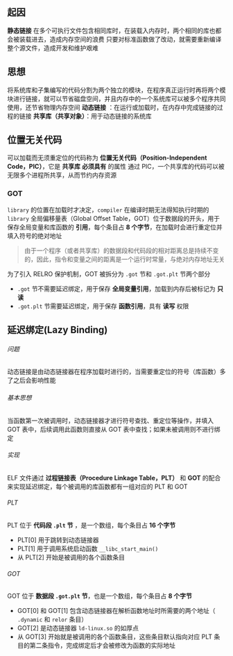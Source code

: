 ## 起因
**静态链接** 在多个可执行文件包含相同库时，在装载入内存时，两个相同的库也都会被装载进去，造成内存空间的浪费
只要对标准函数做了改动，就需要重新编译整个源文件，造成开发和维护艰难
## 思想
将系统库和子集编写的代码分割为两个独立的模块，在程序真正运行时再将两个模块进行链接，就可以节省磁盘空间，并且内存中的一个系统库可以被多个程序共同使用，还节省物理内存空间
**动态链接** ：在运行或加载时，在内存中完成链接的过程的链接
**共享库（共享对象）**：用于动态链接的系统库
## 位置无关代码
可以加载而无须重定位的代码称为 **位置无关代码（Position-Independent Code，PIC）**，它是 **共享库** **必须具有** 的属性
通过 PIC，一个共享库的代码可以被无限多个进程所共享，从而节约内存资源

### GOT
`library` 的位置在加载时才决定，`compiler` 在编译时期无法得知执行时期的 `library`
全局偏移量表（Global Offset Table，GOT）位于数据段的开头，用于保存全局变量和库函数的 **引用**，每个条目占 **8 个字节**，在加载时会进行重定位并填入符号的绝对地址

>由于一个程序（或者共享库）的数据段和代码段的相对距离总是持续不变的，因此，指令和变量之间的距离是一个运行时常量，与绝对内存地址无关

为了引入 RELRO 保护机制，GOT 被拆分为 `.got` 节和 `.got.plt` 节两个部分
- `.got` 节不需要延迟绑定，用于保存 **全局变量引用**，加载到内存后被标记为 **只读**
- `.got.plt` 节需要延迟绑定，用于保存 **函数引用**，具有 **读写** 权限
## 延迟绑定(Lazy Binding)
###### 问题
动态链接是由动态链接器在程序加载时进行的，当需要重定位的符号（库函数）多了之后会影响性能
###### 基本思想
当函数第一次被调用时，动态链接器才进行符号查找、重定位等操作，并填入 GOT 表中，后续调用此函数则直接从 GOT 表中查找；如果未被调用则不进行绑定
###### 实现
ELF 文件通过 **过程链接表（Procedure Linkage Table，PLT）** 和 **GOT** 的配合来实现延迟绑定，每个被调用的库函数都有一组对应的 PLT 和 GOT
###### PLT
PLT 位于 **代码段 `.plt` 节** ，是一个数组，每个条目占 **16 个字节**
- PLT\[0] 用于跳转到动态链接器
- PLT\[1] 用于调用系统启动函数 `__libc_start_main()`
- 从 PLT\[2] 开始是被调用的各个函数条目
###### GOT
GOT 位于 **数据段 `.got.plt` 节**，也是一个数组，每个条目占 **8 个字节**
- GOT\[0] 和 GOT\[1] 包含动态链接器在解析函数地址时所需要的两个地址（ `.dynamic` 和 `relor` 条目）
- GOT\[2] 是动态链接器 `ld-linux.so` 的如厚点
- 从 GOT\[3] 开始就是被调用的各个函数条目，这些条目默认指向对应 PLT 条目的第二条指令，完成绑定后才会被修改为函数的实际地址